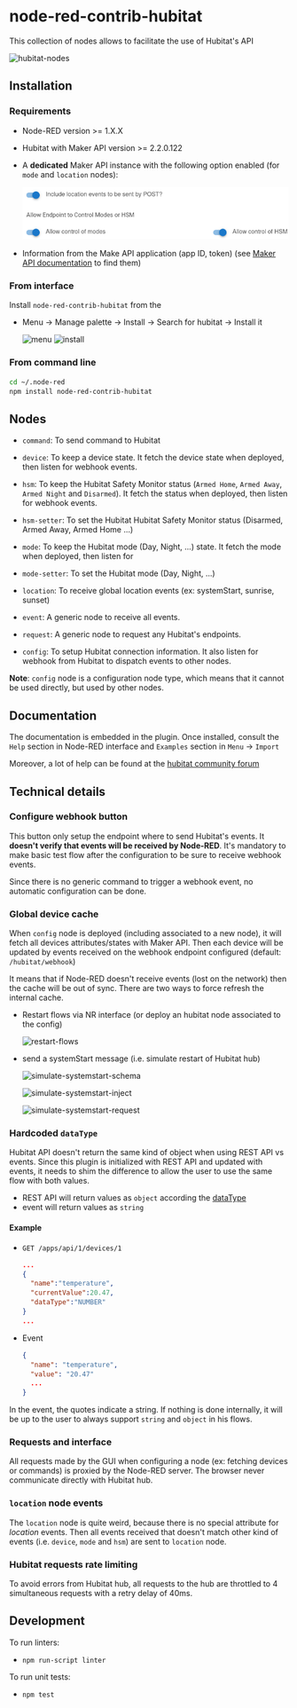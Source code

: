 # node-red-contrib-hubitat

This collection of nodes allows to facilitate the use of Hubitat's API

![hubitat-nodes](./images/hubitat-nodes.png)

## Installation

### Requirements

* Node-RED version >= 1.X.X
* Hubitat with Maker API version >= 2.2.0.122
* A **dedicated** Maker API instance with the following option enabled (for `mode` and `location` nodes):

  ![hubitat-maker-api-options](./images/hubitat-maker-api-options.png)

* Information from the Make API application (app ID, token) (see [Maker API
  documentation](https://docs.hubitat.com/index.php?title=Maker_API) to find them)

### From interface

Install `node-red-contrib-hubitat` from the

* Menu -> Manage palette -> Install -> Search for hubitat -> Install it

  ![menu](./images/install-menu.png) ![install](./images/install-palette.png)

### From command line

```bash
cd ~/.node-red
npm install node-red-contrib-hubitat
```

## Nodes

* `command`: To send command to Hubitat
* `device`: To keep a device state. It fetch the device state when deployed, then listen for
  webhook events.
* `hsm`: To keep the Hubitat Safety Monitor status (`Armed Home`, `Armed Away`, `Armed Night` and
  `Disarmed`). It fetch the status when deployed, then listen for webhook events.
* `hsm-setter`: To set the Hubitat Hubitat Safety Monitor status (Disarmed, Armed Away, Armed Home ...)
* `mode`: To keep the Hubitat mode (Day, Night, ...)  state. It fetch the mode when deployed, then
  listen for
* `mode-setter`: To set the Hubitat mode (Day, Night, ...)
* `location`: To receive global location events (ex: systemStart, sunrise, sunset)
* `event`: A generic node to receive all events.
* `request`: A generic node to request any Hubitat's endpoints.

* `config`: To setup Hubitat connection information. It also listen for webhook from Hubitat
  to dispatch events to other nodes.

**Note**: `config` node is a configuration node type, which means that it cannot be used directly,
but used by other nodes.

## Documentation

The documentation is embedded in the plugin. Once installed, consult the `Help` section in Node-RED
interface and `Examples` section in `Menu` -> `Import`

Moreover, a lot of help can be found at the [hubitat community
forum](https://community.hubitat.com/t/node-red-nodes-for-hubitat/34386)

## Technical details

### Configure webhook button

This button only setup the endpoint where to send Hubitat's events. It **doesn't verify that events
will be received by Node-RED**.  It's mandatory to make basic test flow after the configuration to
be sure to receive webhook events.

Since there is no generic command to trigger a webhook event, no automatic configuration can be done.

### Global device cache

When `config` node is deployed (including associated to a new node), it will fetch all devices
attributes/states with Maker API. Then each device will be updated by events received on the webhook
endpoint configured (default: `/hubitat/webhook`)

It means that if Node-RED doesn't receive events (lost on the network) then the cache will be out of
sync.
There are two ways to force refresh the internal cache.

* Restart flows via NR interface (or deploy an hubitat node associated to the config)

  ![restart-flows](./images/restart-flows.png)

* send a systemStart message (i.e. simulate restart of Hubitat hub)

  ![simulate-systemstart-schema](./images/simulate-systemstart-schema.png)

  ![simulate-systemstart-inject](./images/simulate-systemstart-inject.png)

  ![simulate-systemstart-request](./images/simulate-systemstart-request.png)

### Hardcoded `dataType`

Hubitat API doesn't return the same kind of object when using REST API vs events. Since this plugin
is initialized with REST API and updated with events, it needs to shim the difference to allow the
user to use the same flow with both values.

* REST API will return values as `object` according the
  [dataType](https://docs.hubitat.com/index.php?title=Attribute_Object)
* event will return values as `string`

#### Example

* `GET /apps/api/1/devices/1`

  ```json
  ...
  {
    "name":"temperature",
    "currentValue":20.47,
    "dataType":"NUMBER"
  }
  ...
  ```

* Event

  ```json
  {
    "name": "temperature",
    "value": "20.47"
    ...
  }
  ```

In the event, the quotes indicate a string. If nothing is done internally, it will be up to the user
to always support `string` and `object` in his flows.

### Requests and interface

All requests made by the GUI when configuring a node (ex: fetching devices or commands) is proxied
by the Node-RED server. The browser never communicate directly with Hubitat hub.

### `location` node events

The `location` node is quite weird, because there is no special attribute for *location* events.
Then all events received that doesn't match other kind of events (i.e. `device`, `mode` and `hsm`)
are sent to `location` node.

### Hubitat requests rate limiting

To avoid errors from Hubitat hub, all requests to the hub are throttled to 4 simultaneous requests
with a retry delay of 40ms.

## Development

To run linters:

* `npm run-script linter`

To run unit tests:

* `npm test`
